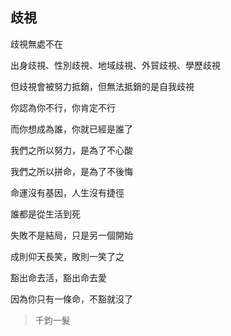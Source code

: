 ## 歧視

歧視無處不在

出身歧視、性別歧視、地域歧視、外貿歧視、學歷歧視

但歧視會被努力抵銷，但無法抵銷的是自我歧視

你認為你不行，你肯定不行

而你想成為誰，你就已經是誰了

我們之所以努力，是為了不心酸

我們之所以拼命，是為了不後悔

命運沒有基因，人生沒有捷徑

誰都是從生活到死

失敗不是結局，只是另一個開始

成則仰天長笑，敗則一笑了之

豁出命去活，豁出命去愛

因為你只有一條命，不豁就沒了

> 千鈞一髮